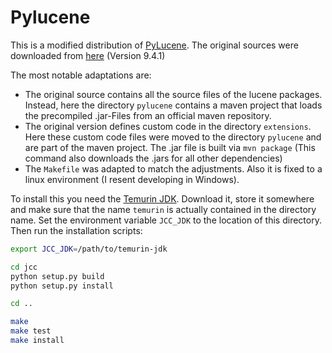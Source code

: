 # Pylucene

This is a modified distribution of [PyLucene](https://lucene.apache.org/pylucene/index.html).
The original sources were downloaded from [here](https://www.apache.org/dyn/closer.lua/lucene/pylucene/) (Version 9.4.1)

The most notable adaptations are:
- The original source contains all the source files of the lucene packages. Instead, here the directory `pylucene` contains a maven project that loads the precompiled .jar-Files from an official maven repository.
- The original version defines custom code in the directory `extensions`. Here these custom code files were moved to the directory `pylucene` and are part of the maven project. The .jar file is built via `mvn package` (This command also downloads the .jars for all other dependencies)
- The `Makefile` was adapted to match the adjustments. Also it is fixed to a linux environment (I resent developing in Windows).

To install this you need the [Temurin JDK](https://adoptium.net/de/). Download it, store it somewhere and make sure that the name `temurin` is actually contained in the directory name. Set the environment variable `JCC_JDK` to the location of this directory. Then run the installation scripts:

```bash
export JCC_JDK=/path/to/temurin-jdk

cd jcc
python setup.py build
python setup.py install

cd ..

make
make test
make install
```
